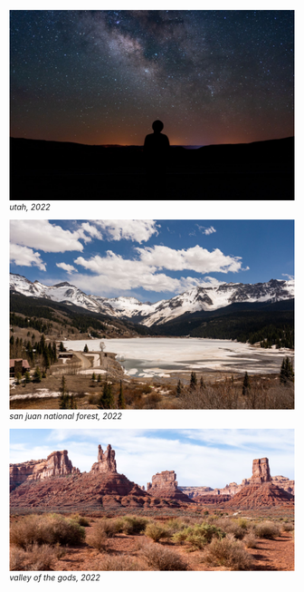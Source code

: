 ![image](/assets/images/tr1.jpg)
*utah, 2022*

![image](/assets/images/tr2.jpg)
*san juan national forest, 2022*

![image](/assets/images/tr3.jpg)
*valley of the gods, 2022*
